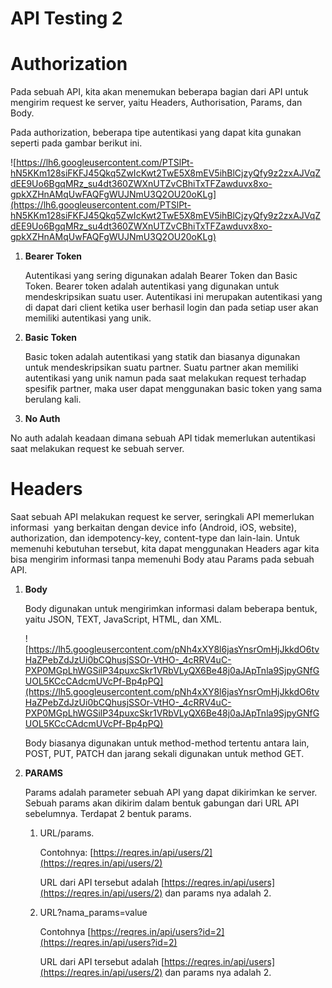 # API Testing 2

# **Authorization**

Pada sebuah API, kita akan menemukan beberapa bagian dari API untuk mengirim request ke server, yaitu Headers, Authorisation, Params, dan Body.

Pada authorization, beberapa tipe autentikasi yang dapat kita gunakan seperti pada gambar berikut ini.

![https://lh6.googleusercontent.com/PTSlPt-hN5KKm128siFKFJ45Qkq5ZwIcKwt2TwE5X8mEV5ihBlCjzyQfy9z2zxAJVqZdEE9Uo6BgqMRz_su4dt360ZWXnUTZvCBhiTxTFZawduvx8xo-gpkXZHnAMqUwFAQFgWUJNmU3Q2OU20oKLg](https://lh6.googleusercontent.com/PTSlPt-hN5KKm128siFKFJ45Qkq5ZwIcKwt2TwE5X8mEV5ihBlCjzyQfy9z2zxAJVqZdEE9Uo6BgqMRz_su4dt360ZWXnUTZvCBhiTxTFZawduvx8xo-gpkXZHnAMqUwFAQFgWUJNmU3Q2OU20oKLg)

1. **Bearer Token**
    
    Autentikasi yang sering digunakan adalah Bearer Token dan Basic Token. Bearer token adalah autentikasi yang digunakan untuk mendeskripsikan suatu user. Autentikasi ini merupakan autentikasi yang di dapat dari client ketika user berhasil login dan pada setiap user akan memiliki autentikasi yang unik.
    
2. **Basic Token**
    
    Basic token adalah autentikasi yang statik dan biasanya digunakan untuk mendeskripsikan suatu partner. Suatu partner akan memiliki autentikasi yang unik namun pada saat melakukan request terhadap spesifik partner, maka user dapat menggunakan basic token yang sama berulang kali.
    
3. **No Auth**

No auth adalah keadaan dimana sebuah API tidak memerlukan autentikasi saat melakukan request ke sebuah server.

# **Headers**

Saat sebuah API melakukan request ke server, seringkali API memerlukan informasi  yang berkaitan dengan device info (Android, iOS, website), authorization, dan idempotency-key, content-type dan lain-lain. Untuk memenuhi kebutuhan tersebut, kita dapat menggunakan Headers agar kita bisa mengirim informasi tanpa memenuhi Body atau Params pada sebuah API.

1. **Body**
    
    Body digunakan untuk mengirimkan informasi dalam beberapa bentuk, yaitu JSON, TEXT, JavaScript, HTML, dan XML.
    
    ![https://lh5.googleusercontent.com/pNh4xXY8l6jasYnsrOmHjJkkdO6tvHaZPebZdJzUi0bCQhusjSSOr-VtHO-_4cRRV4uC-PXP0MGpLhWGSilP34puxcSkr1VRbVLyQX6Be48j0aJApTnla9SjpyGNfGUOL5KCcCAdcmUVcPf-Bp4pPQ](https://lh5.googleusercontent.com/pNh4xXY8l6jasYnsrOmHjJkkdO6tvHaZPebZdJzUi0bCQhusjSSOr-VtHO-_4cRRV4uC-PXP0MGpLhWGSilP34puxcSkr1VRbVLyQX6Be48j0aJApTnla9SjpyGNfGUOL5KCcCAdcmUVcPf-Bp4pPQ)
    
    Body biasanya digunakan untuk method-method tertentu antara lain, POST, PUT, PATCH dan jarang sekali digunakan untuk method GET.
    
2. **PARAMS**
    
    Params adalah parameter sebuah API yang dapat dikirimkan ke server. Sebuah params akan dikirim dalam bentuk gabungan dari URL API sebelumnya. Terdapat 2 bentuk params.
    
    1. URL/params.
        
        Contohnya: [https://reqres.in/api/users/2](https://reqres.in/api/users/2)
        
        URL dari API tersebut adalah [https://reqres.in/api/users](https://reqres.in/api/users/2) dan params nya adalah 2.
        
    2. URL?nama_params=value
        
        Contohnya [https://reqres.in/api/users?id=2](https://reqres.in/api/users?id=2)
        
        URL dari API tersebut adalah [https://reqres.in/api/users](https://reqres.in/api/users/2) dan params nya adalah 2.